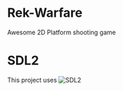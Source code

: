 # Rek-Warfare
Awesome 2D Platform shooting game


# SDL2

This project uses ![SDL2](http://libsdl.org/)


